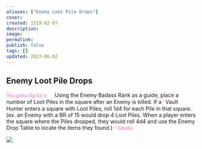 ```yaml
---
aliases: ["Enemy Loot Pile Drops"]
cover: 
created: 1319-02-07
description: 
image: 
permalink: 
publish: false
tags: []
updated: 2023-06-02
---
```


## Enemy Loot Pile Drops

<span style="color: hotpink;font-family: Gill Sans;style">You gotta dig for it. 💩</span>
Using the Enemy Badass Rank as a guide, place a number of Loot Piles in the square after an Enemy is killed. If a<span style="color: hotpink;font-family: Gill Sans;style">^</span> Vault Hunter enters a square with Loot Piles, roll 1d4 for each Pile in that square. (ex. an Enemy with a BR of 15 would drop 4 Loot Piles. When a player enters the square where the Piles dropped, they would roll 4d4 and use the Enemy Drop Table to locate the items they found.)
<span style="color: hotpink;font-family: Gill Sans;style">^ hahaha</span>

![](Github/Bunkers%20and%20Badasses/Sourcebook/Running%20the%20Game/Crafting%20A%20Campaign/Loot/Enemy%20Loot%20Pile%20Drops/Enemy-Drops.md#^BnBEnemyDropTable)
